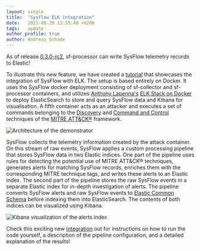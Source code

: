 ```yaml
---
layout: single
title:  "SysFlow ELK integration"
date:   2021-08-20 13:55:48 +0200
tags:   update
author_profile: true
author: Andreas Schade
---
```


As of release [0.3.0-rc2](https://github.com/sysflow-telemetry/sf-processor/releases/tag/0.3.0-rc2),
sf-processor can write SysFlow telemetry records to Elastic! 

To illustrate this new feature, we have created a [tutorial](https://github.com/sysflow-telemetry/sf-deployments/tree/dev/integrations/elk) 
that showcases the integration of SysFlow with ELK. The setup is based entirely on Docker. It uses the SysFlow docker deployment
consisting of sf-collector and sf-processor containers, and utilizes [Anthony Lapenna's](https://github.com/deviantony)
[ELK Stack on Docker](https://github.com/deviantony/docker-elk/tree/tls) to deploy ElasticSearch
to store and query SysFlow data and Kibana for visualisation. A fifth container acts as an attacker and
executes a set of commands belonging to the [Discovery](https://attack.mitre.org/tactics/TA0007/)
and [Command and Control](https://attack.mitre.org/tactics/TA0011/) techniques of the
[MITRE ATT&CK&reg;](https://attack.mitre.org) framework.

![Architecture of the demonstrator](https://raw.githubusercontent.com/sysflow-telemetry/sf-deployments/dev/integrations/elk/images/pipeline.png?raw=true "Architecture of the demonstrator")

SysFlow collects the telemetry information created by the attack container. On this stream of raw events, SysFlow
applies a custom processing pipeline that stores SysFlow data in two Elastic indices. One part of the pipeline
uses rules for detecting the potential use of MITRE ATT&CK&reg; techniques, generates alerts for matching SysFlow
records, enriches them with the corresponding MITRE technique tags, and writes these alerts to an Elastic index.
The second part of the pipeline stores the raw SysFlow events in a separate Elastic index for in-depth
investigation of alerts. The pipeline converts SysFlow alerts and raw SysFlow events to [Elastic Common Schema](https://www.elastic.co/guide/en/ecs/current/index.html)
before indexing them into ElasticSearch. The contents of both indices can be visualized using Kibana.

![Kibana visualization of the alerts index](https://raw.githubusercontent.com/sysflow-telemetry/sf-deployments/dev/integrations/elk/images/alerts.png?raw=true "Kibana visualization of the alerts index")

Check this exciting new [integration](https://github.com/sysflow-telemetry/sf-deployments/tree/dev/integrations/elk)
out for instructions on how to run the code yourself, a description of the pipeline configuration, and a detailed
explanation of the results!




